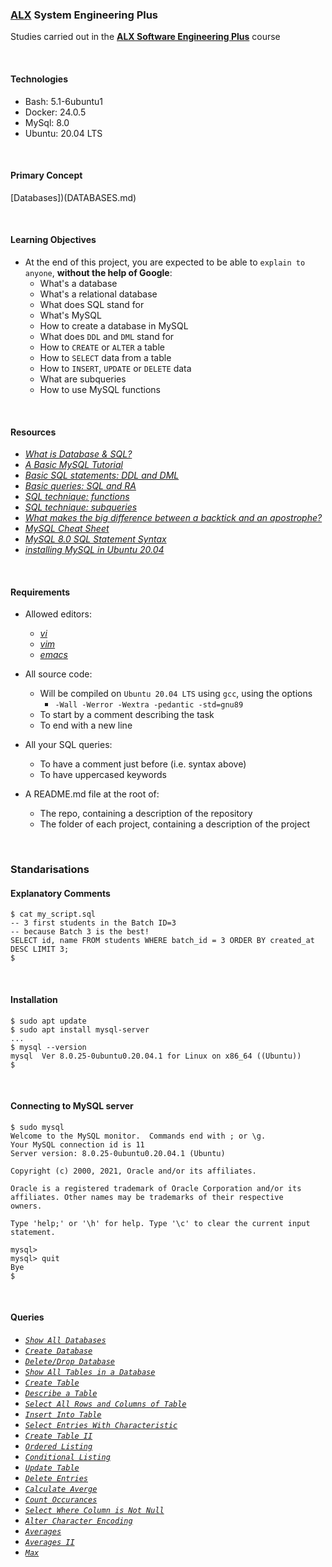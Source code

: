 ### [ALX](https://www.alxafrica.com/) System Engineering Plus

Studies carried out in the **[ALX Software Engineering Plus](https://www.alxafrica.com/software-engineering-plus/)** course

<br />

#### Technologies

* Bash:     5.1-6ubuntu1
* Docker:   24.0.5
* MySql:    8.0
* Ubuntu:   20.04 LTS

<br />

#### Primary Concept

[Databases])(DATABASES.md)

<br />

#### Learning Objectives

* At the end of this project, you are expected to be able to `explain to anyone`, **without the help of Google**:
    * What's a database
    * What's a relational database
    * What does SQL stand for
    * What's MySQL
    * How to create a database in MySQL
    * What does `DDL` and `DML` stand for
    * How to `CREATE` or `ALTER` a table
    * How to `SELECT` data from a table
    * How to `INSERT`, `UPDATE` or `DELETE` data
    * What are subqueries
    * How to use MySQL functions

<br />

#### Resources

* _[What is Database & SQL?](https://www.youtube.com/watch?v=FR4QIeZaPeM)_
* _[A Basic MySQL Tutorial](https://www.digitalocean.com/community/tutorials/how-to-install-mysql-on-ubuntu-20-04)_
* _[Basic SQL statements: DDL and DML](https://web.csulb.edu/colleges/coe/cecs/dbdesign/dbdesign.php?page=sql/ddldml.php)_
* _[Basic queries: SQL and RA](https://web.csulb.edu/colleges/coe/cecs/dbdesign/dbdesign.php?page=sql/queries.php)_
* _[SQL technique: functions](https://web.csulb.edu/colleges/coe/cecs/dbdesign/dbdesign.php?page=sql/functions.php)_
* _[SQL technique: subqueries](https://web.csulb.edu/colleges/coe/cecs/dbdesign/dbdesign.php?page=sql/subqueries.php)_
* _[What makes the big difference between a backtick and an apostrophe?](https://stackoverflow.com/questions/29402361/what-makes-the-big-difference-between-a-backtick-and-an-apostrophe/29402458)_
* _[MySQL Cheat Sheet](https://intellipaat.com/mediaFiles/2019/02/SQL-Commands-Cheat-Sheet.pdf?US)_
* _[MySQL 8.0 SQL Statement Syntax](https://dev.mysql.com/doc/refman/8.0/en/sql-statements.html)_
* _[installing MySQL in Ubuntu 20.04](https://phoenixnap.com/kb/install-mysql-ubuntu-20-04)_

<br />

#### Requirements

* Allowed editors:
    * _[vi](https://www.geeksforgeeks.org/vi-editor-unix/)_
    * _[vim](https://www.geeksforgeeks.org/getting-started-with-vim-editor-in-linux/)_
    * _[emacs](https://www.geeksforgeeks.org/emacs-command-in-linux-with-examples/)_

* All source code:
    * Will be compiled on `Ubuntu 20.04 LTS` using `gcc`, using the options
        * `-Wall -Werror -Wextra -pedantic -std=gnu89`
    * To start by a comment describing the task
    * To end with a new line

* All your SQL queries:
    * To have a comment just before (i.e. syntax above)
    * To have uppercased keywords

* A README.md file at the root of:
    * The repo, containing a description of the repository
    * The folder of each project, containing a description of the project

<br />

### Standarisations

#### Explanatory Comments

```
$ cat my_script.sql
-- 3 first students in the Batch ID=3
-- because Batch 3 is the best!
SELECT id, name FROM students WHERE batch_id = 3 ORDER BY created_at DESC LIMIT 3;
$
```

<br />

#### Installation

```
$ sudo apt update
$ sudo apt install mysql-server
...
$ mysql --version
mysql  Ver 8.0.25-0ubuntu0.20.04.1 for Linux on x86_64 ((Ubuntu))
$
```

<br />

#### Connecting to MySQL server

```
$ sudo mysql
Welcome to the MySQL monitor.  Commands end with ; or \g.
Your MySQL connection id is 11
Server version: 8.0.25-0ubuntu0.20.04.1 (Ubuntu)

Copyright (c) 2000, 2021, Oracle and/or its affiliates.

Oracle is a registered trademark of Oracle Corporation and/or its
affiliates. Other names may be trademarks of their respective
owners.

Type 'help;' or '\h' for help. Type '\c' to clear the current input statement.

mysql>
mysql> quit
Bye
$
```

<br />

#### Queries

* _[`Show All Databases`](0-list_databases.sql)_
* _[`Create Database`](1-create_database_if_missing.sql)_
* _[`Delete/Drop Database`](2-remove_database.sql)_
* _[`Show All Tables in a Database`](3-list_tables.sql)_
* _[`Create Table`](4-first_table.sql)_
* _[`Describe a Table`](5-full_table.sql)_
* _[`Select All Rows and Columns of Table`](6-list_values.sql)_
* _[`Insert Into Table`](7-insert_value.sql)_
* _[`Select Entries With Characteristic`](8-count_89.sql)_
* _[`Create Table II`](9-full_creation.sql)_
* _[`Ordered Listing`](10-top_score.sql)_
* _[`Conditional Listing`](11-best_score.sql)_
* _[`Update Table`](12-no_cheating.sql)_
* _[`Delete Entries`](13-change_class.sql)_
* _[`Calculate Averge`](14-average.sql)_
* _[`Count Occurances`](15-groups.sql)_
* _[`Select Where Column is Not Null`](16-no_link.sql)_
* _[`Alter Character Encoding`](100-move_to_utf8.sql)_
* _[`Averages`](101-avg_temperatures.sql)_
* _[`Averages II`](102-top_city.sql)_
* _[`Max`](103-max_state.sql)_

<br />
